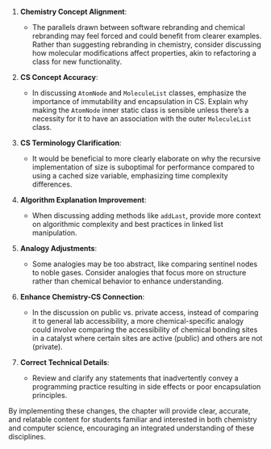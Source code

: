 1. **Chemistry Concept Alignment**:
   - The parallels drawn between software rebranding and chemical rebranding may feel forced and could benefit from clearer examples. Rather than suggesting rebranding in chemistry, consider discussing how molecular modifications affect properties, akin to refactoring a class for new functionality.
   
2. **CS Concept Accuracy**:
   - In discussing `AtomNode` and `MoleculeList` classes, emphasize the importance of immutability and encapsulation in CS. Explain why making the `AtomNode` inner static class is sensible unless there’s a necessity for it to have an association with the outer `MoleculeList` class.
   
3. **CS Terminology Clarification**:
   - It would be beneficial to more clearly elaborate on why the recursive implementation of size is suboptimal for performance compared to using a cached size variable, emphasizing time complexity differences.

4. **Algorithm Explanation Improvement**:
   - When discussing adding methods like `addLast`, provide more context on algorithmic complexity and best practices in linked list manipulation.

5. **Analogy Adjustments**:
   - Some analogies may be too abstract, like comparing sentinel nodes to noble gases. Consider analogies that focus more on structure rather than chemical behavior to enhance understanding.
   
6. **Enhance Chemistry-CS Connection**:
   - In the discussion on public vs. private access, instead of comparing it to general lab accessibility, a more chemical-specific analogy could involve comparing the accessibility of chemical bonding sites in a catalyst where certain sites are active (public) and others are not (private).

7. **Correct Technical Details**:
   - Review and clarify any statements that inadvertently convey a programming practice resulting in side effects or poor encapsulation principles.

By implementing these changes, the chapter will provide clear, accurate, and relatable content for students familiar and interested in both chemistry and computer science, encouraging an integrated understanding of these disciplines.